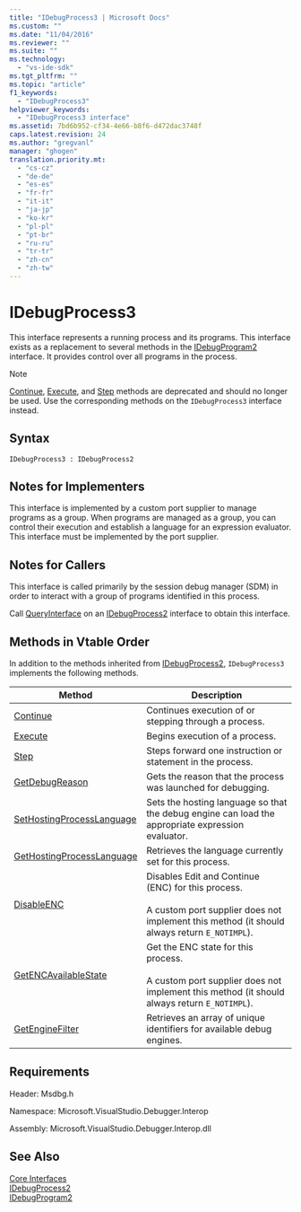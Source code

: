```yaml
---
title: "IDebugProcess3 | Microsoft Docs"
ms.custom: ""
ms.date: "11/04/2016"
ms.reviewer: ""
ms.suite: ""
ms.technology: 
  - "vs-ide-sdk"
ms.tgt_pltfrm: ""
ms.topic: "article"
f1_keywords: 
  - "IDebugProcess3"
helpviewer_keywords: 
  - "IDebugProcess3 interface"
ms.assetid: 7bd6b952-cf34-4e66-b8f6-d472dac3748f
caps.latest.revision: 24
ms.author: "gregvanl"
manager: "ghogen"
translation.priority.mt: 
  - "cs-cz"
  - "de-de"
  - "es-es"
  - "fr-fr"
  - "it-it"
  - "ja-jp"
  - "ko-kr"
  - "pl-pl"
  - "pt-br"
  - "ru-ru"
  - "tr-tr"
  - "zh-cn"
  - "zh-tw"
---
```

# IDebugProcess3
This interface represents a running process and its programs. This interface exists as a replacement to several methods in the [IDebugProgram2](../../../extensibility/debugger/reference/idebugprogram2.md) interface. It provides control over all programs in the process.  
  
> [!NOTE]
>  [Continue](../../../extensibility/debugger/reference/idebugprogram2-continue.md), [Execute](../../../extensibility/debugger/reference/idebugprogram2-execute.md), and [Step](../../../extensibility/debugger/reference/idebugprogram2-step.md) methods are deprecated and should no longer be used. Use the corresponding methods on the `IDebugProcess3` interface instead.  
  
## Syntax  
  
```  
IDebugProcess3 : IDebugProcess2  
```  
  
## Notes for Implementers  
 This interface is implemented by a custom port supplier to manage programs as a group. When programs are managed as a group, you can control their execution and establish a language for an expression evaluator. This interface must be implemented by the port supplier.  
  
## Notes for Callers  
 This interface is called primarily by the session debug manager (SDM) in order to interact with a group of programs identified in this process.  
  
 Call [QueryInterface](/cpp/atl/queryinterface) on an [IDebugProcess2](../../../extensibility/debugger/reference/idebugprocess2.md) interface to obtain this interface.  
  
## Methods in Vtable Order  
 In addition to the methods inherited from [IDebugProcess2](../../../extensibility/debugger/reference/idebugprocess2.md), `IDebugProcess3` implements the following methods.  
  
|Method|Description|  
|------------|-----------------|  
|[Continue](../../../extensibility/debugger/reference/idebugprocess3-continue.md)|Continues execution of or stepping through a process.|  
|[Execute](../../../extensibility/debugger/reference/idebugprocess3-execute.md)|Begins execution of a process.|  
|[Step](../../../extensibility/debugger/reference/idebugprocess3-step.md)|Steps forward one instruction or statement in the process.|  
|[GetDebugReason](../../../extensibility/debugger/reference/idebugprocess3-getdebugreason.md)|Gets the reason that the process was launched for debugging.|  
|[SetHostingProcessLanguage](../../../extensibility/debugger/reference/idebugprocess3-sethostingprocesslanguage.md)|Sets the hosting language so that the debug engine can load the appropriate expression evaluator.|  
|[GetHostingProcessLanguage](../../../extensibility/debugger/reference/idebugprocess3-gethostingprocesslanguage.md)|Retrieves the language currently set for this process.|  
|[DisableENC](../../../extensibility/debugger/reference/idebugprocess3-disableenc.md)|Disables Edit and Continue (ENC) for this process.<br /><br /> A custom port supplier does not implement this method (it should always return `E_NOTIMPL`).|  
|[GetENCAvailableState](../../../extensibility/debugger/reference/idebugprocess3-getencavailablestate.md)|Get the ENC state for this process.<br /><br /> A custom port supplier does not implement this method (it should always return `E_NOTIMPL`).|  
|[GetEngineFilter](../../../extensibility/debugger/reference/idebugprocess3-getenginefilter.md)|Retrieves an array of unique identifiers for available debug engines.|  
  
## Requirements  
 Header: Msdbg.h  
  
 Namespace: Microsoft.VisualStudio.Debugger.Interop  
  
 Assembly: Microsoft.VisualStudio.Debugger.Interop.dll  
  
## See Also  
 [Core Interfaces](../../../extensibility/debugger/reference/core-interfaces.md)   
 [IDebugProcess2](../../../extensibility/debugger/reference/idebugprocess2.md)   
 [IDebugProgram2](../../../extensibility/debugger/reference/idebugprogram2.md)